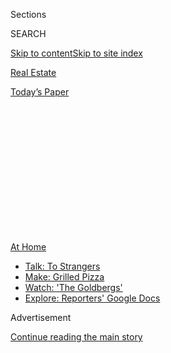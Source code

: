 <div id="app">

<div>

<div>

<div>

<div class="NYTAppHideMasthead css-1q2w90k e1suatyy0">

<div class="section css-ui9rw0 e1suatyy2">

<div class="css-eph4ug er09x8g0">

<div class="css-6n7j50">

</div>

<span class="css-1dv1kvn">Sections</span>

<div class="css-10488qs">

<span class="css-1dv1kvn">SEARCH</span>

</div>

[Skip to content](#site-content)[Skip to site index](#site-index)

</div>

<div id="masthead-section-label" class="css-1wr3we4 eaxe0e00">

[Real
Estate](https://www.nytimes.com/section/realestate)

</div>

<div class="css-10698na e1huz5gh0">

</div>

</div>

<div id="masthead-bar-one" class="section hasLinks css-15hmgas e1csuq9d3">

<div class="css-uqyvli e1csuq9d0">

</div>

<div class="css-1uqjmks e1csuq9d1">

</div>

<div class="css-9e9ivx">

[](https://myaccount.nytimes.com/auth/login?response_type=cookie&client_id=vi)

</div>

<div class="css-1bvtpon e1csuq9d2">

[Today’s
Paper](https://www.nytimes.com/section/todayspaper)

</div>

</div>

</div>

</div>

<div data-aria-hidden="false">

<div id="site-content" data-role="main">

<div>

<div class="css-1aor85t" style="opacity:0.000000001;z-index:-1;visibility:hidden">

<div class="css-1hqnpie">

<div class="css-epjblv">

<span class="css-17xtcya">[Real
Estate](/section/realestate)</span><span class="css-x15j1o">|</span><span class="css-fwqvlz">5
Things You Need to Upgrade Your Tiny Outdoor
Space</span>

</div>

<div class="css-k008qs">

<div class="css-1iwv8en">

<span class="css-18z7m18"></span>

<div>

</div>

</div>

<span class="css-1n6z4y"></span>

<div class="css-1705lsu">

<div class="css-4xjgmj">

<div class="css-4skfbu" data-role="toolbar" data-aria-label="Social Media Share buttons, Save button, and Comments Panel with current comment count" data-testid="share-tools">

  - 
  - 
  - 
  - 
    
    <div class="css-6n7j50">
    
    </div>

  - 
  - 

</div>

</div>

</div>

</div>

</div>

</div>

<div id="NYT_TOP_BANNER_REGION" class="css-13pd83m">

<div>

<div id="maps-athome-menu" class="section interactive-content interactive-size-medium css-1edisqu">

<div class="css-17ih8de interactive-body">

<div class="at-home-nav__innerContainer">

<div class="at-home-nav__title">

[At
Home](https://www.nytimes.com/spotlight/at-home?action=click&pgtype=Article&state=default&region=TOP_BANNER&context=at_home_menu)

</div>

  - [Talk: To
    Strangers](https://www.nytimes.com/2020/08/03/well/family/the-benefits-of-talking-to-strangers.html?action=click&pgtype=Article&state=default&region=TOP_BANNER&context=at_home_menu)
  - [Make: Grilled
    Pizza](https://www.nytimes.com/2020/08/01/at-home/coronavirus-make-pizza-on-a-grill.html?action=click&pgtype=Article&state=default&region=TOP_BANNER&context=at_home_menu)
  - [Watch: 'The
    Goldbergs'](https://www.nytimes.com/2020/07/31/arts/television/goldbergs-abc-stream.html?action=click&pgtype=Article&state=default&region=TOP_BANNER&context=at_home_menu)
  - [Explore: Reporters' Google
    Docs](https://www.nytimes.com/interactive/2020/at-home/even-more-reporters-editors-diaries-lists-recommendations.html?action=click&pgtype=Article&state=default&region=TOP_BANNER&context=at_home_menu)

</div>

</div>

</div>

</div>

</div>

<div id="top-wrapper" class="css-1sy8kpn">

<div id="top-slug" class="css-l9onyx">

Advertisement

</div>

[Continue reading the main
story](#after-top)

<div class="ad top-wrapper" style="text-align:center;height:100%;display:block;min-height:250px">

<div id="top" class="place-ad" data-position="top" data-size-key="top">

</div>

</div>

<div id="after-top">

</div>

</div>

<div>

<div id="sponsor-wrapper" class="css-1hyfx7x">

<div id="sponsor-slug" class="css-19vbshk">

Supported by

</div>

[Continue reading the main
story](#after-sponsor)

<div id="sponsor" class="ad sponsor-wrapper" style="text-align:center;height:100%;display:block">

</div>

<div id="after-sponsor">

</div>

</div>

<div class="css-186x18t">

</div>

<div class="css-1vkm6nb ehdk2mb0">

# 5 Things You Need to Upgrade Your Tiny Outdoor Space

</div>

It’s never been more important to make your balcony, terrace, or patch
of cement cozy and hospitable. Here’s how.

<div class="css-79elbk" data-testid="photoviewer-wrapper">

<div class="css-z3e15g" data-testid="photoviewer-wrapper-hidden">

</div>

<div class="css-1a48zt4 ehw59r15" data-testid="photoviewer-children">

![<span class="css-16f3y1r e13ogyst0" data-aria-hidden="true">If you
need a flat surface on which to balance your laptop or papers while
working outside, a lap desk is a cheap, portable option.
</span><span class="css-cnj6d5 e1z0qqy90" itemprop="copyrightHolder"><span class="css-1ly73wi e1tej78p0">Credit...</span><span><span>Sarah
Kobos</span></span></span>](https://static01.nyt.com/images/2020/08/04/realestate/04wirecutter-outdoors5/04wirecutter-outdoors5-articleLarge.jpg?quality=75&auto=webp&disable=upscale)

</div>

</div>

<div class="css-18e8msd">

<div class="css-vp77d3 epjyd6m0">

<div class="css-1baulvz">

By <span class="css-1baulvz last-byline" itemprop="name">Dorie
Chevlen</span>

<div class="css-8atqhb">

*Ms. Chevlen is an associate staff writer at Wirecutter, a product
recommendation site owned by The New York Times Company.*

</div>

</div>

</div>

  - Aug. 4,
    2020

  - 
    
    <div class="css-4xjgmj">
    
    <div class="css-d8bdto" data-role="toolbar" data-aria-label="Social Media Share buttons, Save button, and Comments Panel with current comment count" data-testid="share-tools">
    
      - 
      - 
      - 
      - 
        
        <div class="css-6n7j50">
        
        </div>
    
      - 
      - 
    
    </div>
    
    </div>

</div>

</div>

<div class="section meteredContent css-1r7ky0e" name="articleBody" itemprop="articleBody">

<div class="css-1fanzo5 StoryBodyCompanionColumn">

<div class="css-53u6y8">

Growing up in a squat ranch house in Ohio, I dreamed of moving to the
Big City (any big city) and serenading dewy-eyed writer boys on a
ukulele from my very own urban veranda. Now that I work at
[Wirecutter](http://www.nytimes.com/wirecutter?utm_source=nytimes&utm_medium=referral&utm_campaign=outdoor-space)
and live in New York — which is cramped under the best circumstances,
let alone during a pandemic — I’ve found that wandering into my small
outdoor space has many more benefits, helping to alleviate the boxed-in
feeling I get from waking, working, relaxing and sleeping under one
roof. It’s a restlessness people are experiencing no matter where they
live during this summer of quarantine.

A few accessories can help the outdoors feel as comfortable as possible.
Whether you have a terrace, a balcony or a sunny patch of cement, here
are five things you can buy to make that small outdoor space more
pleasure than pain.

## Better Flooring

</div>

</div>

<div class="css-79elbk" data-testid="photoviewer-wrapper">

<div class="css-z3e15g" data-testid="photoviewer-wrapper-hidden">

</div>

<div class="css-1a48zt4 ehw59r15" data-testid="photoviewer-children">

![<span class="css-16f3y1r e13ogyst0" data-aria-hidden="true">A wood
floor cover, like the ToiletTree Products Bamboo Bath Mat, can add
aesthetics and comfort to a rough outdoor
space.</span><span class="css-cnj6d5 e1z0qqy90" itemprop="copyrightHolder"><span class="css-1ly73wi e1tej78p0">Credit...</span><span>Caroline
Enos</span></span>](https://static01.nyt.com/images/2020/08/04/realestate/04wirecutter-outdoors6/04wirecutter-outdoors6-articleLarge.jpg?quality=75&auto=webp&disable=upscale)

</div>

</div>

<div class="css-1fanzo5 StoryBodyCompanionColumn">

<div class="css-53u6y8">

To reduce the risk that you’ll drop your phone through the cracks in
your balcony or suffer a sore tush from sitting on cement, you’ll want
some sort of floor cover.

</div>

</div>

<div class="css-1fanzo5 StoryBodyCompanionColumn">

<div class="css-53u6y8">

Obviously the nicest fix is to install legitimate deck tiles, but if
you’re a renter — or, like me, you’re useless with home-improvement
projects — you’ll want a no-installation option. One easy solution is a
wood[bath
mat](https://www.nytimes.com/wirecutter/reviews/best-bathroom-rugs-and-bath-mats/?utm_source=nytimes&utm_medium=referral&utm_campaign=outdoor-space).
The [ToiletTree Products Bamboo Bath
Mat](https://www.nytimes.com/wirecutter/reviews/best-bathroom-rugs-and-bath-mats/?utm_source=nytimes&utm_medium=referral&utm_campaign=outdoor-space#a-spa-style-wood-platform-toilettree-products-bamboo-bath-mat)
(about $50) is waterproof, vented to allow drainage without pooling
(which attracts mosquitoes), and durable enough to withstand years of
use. Plus, it has a nonskid surface and rubber feet to stop it from
sliding across your floor. The ToiletTree mat is also extremely cute,
and two or three of them should cover a small space with no effort.

If you’d rather not create a hard surface, you can use a [yoga
mat](https://www.nytimes.com/wirecutter/reviews/best-yoga-mats/?utm_source=nytimes&utm_medium=referral&utm_campaign=outdoor-space)
or a [picnic
blanket](https://www.nytimes.com/wirecutter/reviews/best-picnic-blanket/?utm_source=nytimes&utm_medium=referral&utm_campaign=outdoor-space)
as a comfortable seat in a pinch. In our tests, [Lululemon The
Reversible
Mat 5mm](https://www.nytimes.com/wirecutter/reviews/best-yoga-mats/?utm_source=nytimes&utm_medium=referral&utm_campaign=outdoor-space#our-pick-lululemon-the-reversible-mat-5mm)
(about $70) and the [Nemo Victory
Blanket](https://www.nytimes.com/wirecutter/reviews/best-picnic-blanket/?utm_source=nytimes&utm_medium=referral&utm_campaign=outdoor-space#best-overall-picnic-blanket-nemo-victory-blanket)
(about $50) emerged as the favorites for comfort. Neither will be good
for putting furniture on, and you won’t be able to leave them outside,
but if you just want to sit in the sun and gaze slackly into the middle
distance, both offer better padding than the hard
floor.

## Outdoor Lights

</div>

</div>

<div class="css-79elbk" data-testid="photoviewer-wrapper">

<div class="css-z3e15g" data-testid="photoviewer-wrapper-hidden">

</div>

<div class="css-1a48zt4 ehw59r15" data-testid="photoviewer-children">

<div class="css-1xdhyk6 erfvjey0">

<span class="css-1ly73wi e1tej78p0">Image</span>

<div class="css-zjzyr8">

<div data-testid="lazyimage-container" style="height:257.77777777777777px">

</div>

</div>

</div>

<span class="css-16f3y1r e13ogyst0" data-aria-hidden="true">Wirecutter
has several suggestions for good outdoor lighting that can stand up to
wind and water, including the Newhouse Lighting 48 ft. 11-Watt Outdoor
Weatherproof String
Light.</span><span class="css-cnj6d5 e1z0qqy90" itemprop="copyrightHolder"><span class="css-1ly73wi e1tej78p0">Credit...</span><span>Rozette
Rago</span></span>

</div>

</div>

<div class="css-1fanzo5 StoryBodyCompanionColumn">

<div class="css-53u6y8">

Even if you’re not trying to read on your balcony after sunset, a set of
string lights or a lantern can achieve more than pure function: It sets
a mood, transforming your anodyne patio into something dreamy.
Wirecutter has several suggestions for[good outdoor
lighting](https://www.nytimes.com/wirecutter/reviews/best-led-lantern/?utm_source=nytimes&utm_medium=referral&utm_campaign=outdoor-space)
that can stand up to wind and water. The [Newhouse Lighting 48
ft. 11-Watt Outdoor Weatherproof String
Light](https://www.nytimes.com/wirecutter/reviews/best-led-lantern/?utm_source=nytimes&utm_medium=referral&utm_campaign=outdoor-space#string-light-newhouse-lighting-48-ft-11-watt-outdoor-weatherproof-string-light)
(about $40) will look equally festive tacked to a wall or braided
through a railing. (Neither installation option will eat up any precious
square footage.)

This set of lights comes with a five-year warranty, it’s UL-listed for
outdoor use, and its Edison-style bulbs (75 lumens each) emit a cozy,
warm cast to show passers-by that you are the main character on the
stage that is your block. If you want a more concentrated source of
light or would like to read on your balcony, the rugged and powerful
[UST 60-Day Duro
Lantern](https://www.nytimes.com/wirecutter/reviews/best-led-lantern/?utm_source=nytimes&utm_medium=referral&utm_campaign=outdoor-space#tabletop-lantern-ust-60-day-duro-lantern)
(about $50) is one of our
favorites.

</div>

</div>

<div class="css-1fanzo5 StoryBodyCompanionColumn">

<div class="css-53u6y8">

## A Bluetooth Speaker

</div>

</div>

<div class="css-79elbk" data-testid="photoviewer-wrapper">

<div class="css-z3e15g" data-testid="photoviewer-wrapper-hidden">

</div>

<div class="css-1a48zt4 ehw59r15" data-testid="photoviewer-children">

<div class="css-1xdhyk6 erfvjey0">

<span class="css-1ly73wi e1tej78p0">Image</span>

<div class="css-zjzyr8">

<div data-testid="lazyimage-container" style="height:257.77777777777777px">

</div>

</div>

</div>

<span class="css-16f3y1r e13ogyst0" data-aria-hidden="true">Wirecutter’s
favorite Bluetooth speaker,, the UE Wonderboom 2, connects easily to any
smartphone, offers great sound quality and can play for up to eight
hours on a single
charge.</span><span class="css-cnj6d5 e1z0qqy90" itemprop="copyrightHolder"><span class="css-1ly73wi e1tej78p0">Credit...</span><span>Rozette
Rago</span></span>

</div>

</div>

<div class="css-1fanzo5 StoryBodyCompanionColumn">

<div class="css-53u6y8">

If you live in a big city, your outdoor space is likely accompanied by
honking horns, sirens and, lately, fireworks. The problem with a lot of
Bluetooth speakers is that they’re simply not loud enough to drown out
the din. Also, they don’t hold a charge especially well. Our favorite
Bluetooth speaker solves both these problems in a vibrantly colored
[unit](https://www.nytimes.com/wirecutter/reviews/best-bluetooth-speaker/?utm_source=nytimes&utm_medium=referral&utm_campaign=outdoor-space)
that’s about the size of a grapefruit. The[UE
Wonderboom 2](https://www.nytimes.com/wirecutter/reviews/best-bluetooth-speaker/?utm_source=nytimes&utm_medium=referral&utm_campaign=outdoor-space#our-pick-ue-wonderboom-2)
(about $100), connects easily to any smartphone, offers great sound
quality and can play for up to eight hours on a single charge.

If you’re seeking the outdoors to escape sound altogether,
[noise-cancelling
headphones](https://www.nytimes.com/wirecutter/reviews/best-noise-cancelling-headphones/?utm_source=nytimes&utm_medium=referral&utm_campaign=outdoor-space)
may provide the silence you crave. For less than $100, our budget pick,
the[Anker Soundcore Life
Q20](https://www.nytimes.com/wirecutter/reviews/best-noise-cancelling-headphones/#best-budget-over-ear-noise-cancelling-headphones-anker-soundcore-life-q20),
provides great noise cancellation, feels comfortable over the ears and
can last 30 hours without a
charge.

## A Portable Chair

</div>

</div>

<div class="css-79elbk" data-testid="photoviewer-wrapper">

<div class="css-z3e15g" data-testid="photoviewer-wrapper-hidden">

</div>

<div class="css-1a48zt4 ehw59r15" data-testid="photoviewer-children">

<div class="css-1xdhyk6 erfvjey0">

<span class="css-1ly73wi e1tej78p0">Image</span>

<div class="css-zjzyr8">

<div data-testid="lazyimage-container" style="height:193.33333333333334px">

</div>

</div>

</div>

<span class="css-16f3y1r e13ogyst0" data-aria-hidden="true"> The HDX
Black Plastic Seat Foldable Folding Chair is handsome, lightweight and
surprisingly comfortable, even after hours of
sitting.</span><span class="css-cnj6d5 e1z0qqy90" itemprop="copyrightHolder"><span class="css-1ly73wi e1tej78p0">Credit...</span><span>Sarah
Kobos</span></span>

</div>

</div>

<div class="css-1fanzo5 StoryBodyCompanionColumn">

<div class="css-53u6y8">

It’s absolutely not OK to leave furniture on your fire escape (not just
according to me — [it’s the
law](https://www.nytimes.com/2017/10/22/realestate/can-a-neighbor-keep-flowerpots-on-a-fire-escape.html)),
and you don’t want to have your furniture stolen from a ground-floor
terrace. The solution? A[foldable
chair](https://www.nytimes.com/wirecutter/reviews/best-folding-chairs/?utm_source=nytimes&utm_medium=referral&utm_campaign=outdoor-space)
that stores easily inside your apartment and can be carried through your
open window with minimal effort. For those of you thinking back with a
shudder to the creak, badly designed folding chairs used in many an
outdated office, fret not. The [HDX Black Plastic Seat Foldable Folding
Chair](https://www.nytimes.com/wirecutter/reviews/best-folding-chairs/?utm_source=nytimes&utm_medium=referral&utm_campaign=outdoor-space#our-pick-hdx-black-plastic-seat-foldable-folding-chair)
(about $25) is handsome, lightweight and surprisingly comfortable, even
after hours of sitting.

Another great option is a [camping
chair](https://www.nytimes.com/wirecutter/reviews/best-portable-outdoor-chairs/?utm_source=nytimes&utm_medium=referral&utm_campaign=outdoor-space).
The[Coleman Oversized Quad Chair With
Cooler](https://www.nytimes.com/wirecutter/reviews/best-portable-outdoor-chairs/?utm_source=nytimes&utm_medium=referral&utm_campaign=outdoor-space#our-pick-coleman-oversized-quad-chair-with-cooler)
(about $30) — which provides two cup holders, a pouch for magazines and
a built-in cooler bag with room for four beers or sodas — is our
longtime pick, thanks to those features as well as its unparalleled
comfort.

</div>

</div>

<div class="css-1fanzo5 StoryBodyCompanionColumn">

<div class="css-53u6y8">

## A Folding Table

</div>

</div>

<div class="css-79elbk" data-testid="photoviewer-wrapper">

<div class="css-z3e15g" data-testid="photoviewer-wrapper-hidden">

</div>

<div class="css-1a48zt4 ehw59r15" data-testid="photoviewer-children">

<div class="css-1xdhyk6 erfvjey0">

<span class="css-1ly73wi e1tej78p0">Image</span>

<div class="css-zjzyr8">

<div data-testid="lazyimage-container" style="height:257.77777777777777px">

</div>

</div>

</div>

<span class="css-16f3y1r e13ogyst0" data-aria-hidden="true">If you need
a flat surface on which to balance your laptop or papers while working
outside, a lap desk is a cheap, portable option.
</span><span class="css-cnj6d5 e1z0qqy90" itemprop="copyrightHolder"><span class="css-1ly73wi e1tej78p0">Credit...</span><span>Sarah
Kobos</span></span>

</div>

</div>

<div class="css-1fanzo5 StoryBodyCompanionColumn">

<div class="css-53u6y8">

Any flat surface that you’ll want for your tiny outdoor space — whether
to catch up on emails or balance a plate of palak paneer — should be
compact and lightweight. But it’s even better if it folds, allowing you
to take it to and from your terrace or porch rather than leaving it out
in the rain. One option we like is the [Lifetime 80160 Commercial Height
Adjustable Folding Utility
Table](https://www.nytimes.com/wirecutter/reviews/best-folding-tables/?utm_source=nytimes&utm_medium=referral&utm_campaign=outdoor-space#a-small-table-for-kids-or-crafts-lifetime-commercial-height-adjustable-folding-utility-table)
(about $55). At only 4 feet long, with adjustable legs, it’s small
enough to store in a closet or under a bed.

If, on the other hand, you just need a flat surface on which to balance
your laptop or papers while working outside, a [lap desk is a cheap,
portable
option](https://www.nytimes.com/wirecutter/reviews/best-lap-desk/?utm_source=nytimes&utm_medium=referral&utm_campaign=outdoor-space).
The [LapGear
Designer](https://www.nytimes.com/wirecutter/reviews/best-lap-desk/?utm_source=nytimes&utm_medium=referral&utm_campaign=outdoor-space#our-pick-lapgear-designer)
(about $30) is our favorite for its comfort and stability. But if you
prefer something that hovers over your lap rather than directly on it,
try the [Avantree
Multifunctional](https://www.nytimes.com/wirecutter/reviews/best-lap-desk/?utm_source=nytimes&utm_medium=referral&utm_campaign=outdoor-space#also-great-avantree-multifunctional)
(about $70), which keeps your lap cool during warmer months and has
adjustable legs, too.

*Interested in learning more about the best things to buy and how to use
them? Visit*
[*Wirecutter*](https://www.nytimes.com/wirecutter/?utm_source=nytimes&utm_medium=referral&utm_campaign=wcrealestate&utm_content=outdoor-space)*,
where you can read the latest*
[*reviews*](https://www.nytimes.com/wirecutter/reviews?utm_source=nytimes&utm_medium=referral&utm_campaign=wcrealestate&utm_content=outdoor-space)
*and find* [*daily
deals*](https://www.nytimes.com/wirecutter/deals/?utm_source=nytimes&utm_medium=referral&utm_campaign=wcrealestate&utm_content=outdoor-space)*.*

For weekly email updates on residential real estate news, [sign up
here](http://www.nytimes.com/newsletters/realestate/). Follow us on
Twitter: [@nytrealestate](https://twitter.com/nytrealestate).

</div>

</div>

</div>

<div>

</div>

<div>

</div>

<div>

</div>

<div>

<div id="bottom-wrapper" class="css-1ede5it">

<div id="bottom-slug" class="css-l9onyx">

Advertisement

</div>

[Continue reading the main
story](#after-bottom)

<div id="bottom" class="ad bottom-wrapper" style="text-align:center;height:100%;display:block;min-height:90px">

</div>

<div id="after-bottom">

</div>

</div>

</div>

</div>

</div>

## Site Index

<div>

</div>

## Site Information Navigation

  - [© <span>2020</span> <span>The New York Times
    Company</span>](https://help.nytimes.com/hc/en-us/articles/115014792127-Copyright-notice)

<!-- end list -->

  - [NYTCo](https://www.nytco.com/)
  - [Contact
    Us](https://help.nytimes.com/hc/en-us/articles/115015385887-Contact-Us)
  - [Work with us](https://www.nytco.com/careers/)
  - [Advertise](https://nytmediakit.com/)
  - [T Brand Studio](http://www.tbrandstudio.com/)
  - [Your Ad
    Choices](https://www.nytimes.com/privacy/cookie-policy#how-do-i-manage-trackers)
  - [Privacy](https://www.nytimes.com/privacy)
  - [Terms of
    Service](https://help.nytimes.com/hc/en-us/articles/115014893428-Terms-of-service)
  - [Terms of
    Sale](https://help.nytimes.com/hc/en-us/articles/115014893968-Terms-of-sale)
  - [Site
    Map](https://spiderbites.nytimes.com)
  - [Help](https://help.nytimes.com/hc/en-us)
  - [Subscriptions](https://www.nytimes.com/subscription?campaignId=37WXW)

</div>

</div>

</div>

</div>
